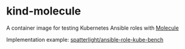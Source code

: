 # kind-molecule

A container image for testing Kubernetes Ansible roles with [Molecule](https://ansible.readthedocs.io/projects/molecule/)

Implementation example: [spatterIight/ansible-role-kube-bench](https://github.com/spatterIight/ansible-role-kube-bench/tree/main/molecule/default)
